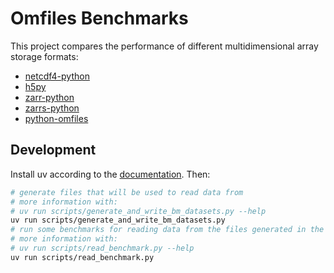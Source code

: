 # Omfiles Benchmarks

This project compares the performance of different multidimensional array storage formats:

- [netcdf4-python](https://github.com/Unidata/netcdf4-python)
- [h5py](https://github.com/h5py/h5py)
- [zarr-python](https://github.com/zarr-developers/zarr-python/)
- [zarrs-python](https://github.com/zarrs/zarrs-python)
- [python-omfiles](https://github.com/open-meteo/python-omfiles/)

## Development

Install uv according to the [documentation](https://docs.astral.sh/uv/getting-started/installation/). Then:

```bash
# generate files that will be used to read data from
# more information with:
# uv run scripts/generate_and_write_bm_datasets.py --help
uv run scripts/generate_and_write_bm_datasets.py
# run some benchmarks for reading data from the files generated in the above step
# more information with:
# uv run scripts/read_benchmark.py --help
uv run scripts/read_benchmark.py
```
